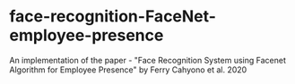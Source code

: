 # face-recognition-FaceNet-employee-presence
An implementation of the paper - "Face Recognition System using Facenet Algorithm for Employee Presence" by Ferry Cahyono  et al. 2020
